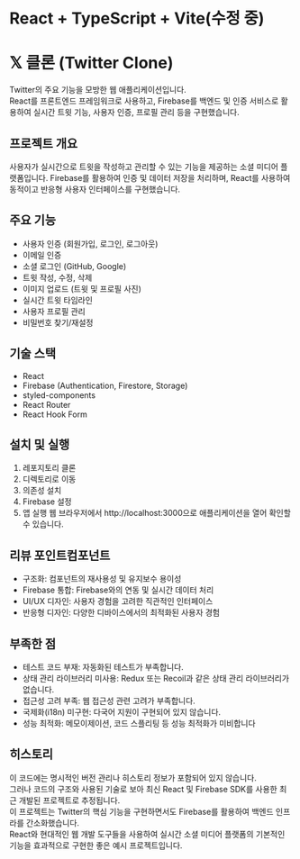 # React + TypeScript + Vite(수정 중)

# 𝕏 클론 (Twitter Clone)

Twitter의 주요 기능을 모방한 웹 애플리케이션입니다.<br>
React를 프론트엔드 프레임워크로 사용하고, Firebase를 백엔드 및 인증 서비스로 활용하여 실시간 트윗 기능, 사용자 인증, 프로필 관리 등을 구현했습니다.

## 프로젝트 개요

사용자가 실시간으로 트윗을 작성하고 관리할 수 있는 기능을 제공하는 소셜 미디어 플랫폼입니다. Firebase를 활용하여 인증 및 데이터 저장을 처리하며, React를 사용하여 동적이고 반응형 사용자 인터페이스를 구현했습니다.

## 주요 기능

- 사용자 인증 (회원가입, 로그인, 로그아웃)
- 이메일 인증
- 소셜 로그인 (GitHub, Google)
- 트윗 작성, 수정, 삭제
- 이미지 업로드 (트윗 및 프로필 사진)
- 실시간 트윗 타임라인
- 사용자 프로필 관리
- 비밀번호 찾기/재설정

## 기술 스택

- React
- Firebase (Authentication, Firestore, Storage)
- styled-components
- React Router
- React Hook Form

## 설치 및 실행

1. 레포지토리 클론
2. 디렉토리로 이동
3. 의존성 설치
4. Firebase 설정
5. 앱 실행
 웹 브라우저에서 http://localhost:3000으로 애플리케이션을 열어 확인할 수 있습니다.

## 리뷰 포인트컴포넌트 
- 구조화: 컴포넌트의 재사용성 및 유지보수 용이성
- Firebase 통합: Firebase와의 연동 및 실시간 데이터 처리
- UI/UX 디자인: 사용자 경험을 고려한 직관적인 인터페이스
- 반응형 디자인: 다양한 디바이스에서의 최적화된 사용자 경험

## 부족한 점
- 테스트 코드 부재: 자동화된 테스트가 부족합니다.
- 상태 관리 라이브러리 미사용: Redux 또는 Recoil과 같은 상태 관리 라이브러리가 없습니다.
- 접근성 고려 부족: 웹 접근성 관련 고려가 부족합니다.
- 국제화(i18n) 미구현: 다국어 지원이 구현되어 있지 않습니다.
- 성능 최적화: 메모이제이션, 코드 스플리팅 등 성능 최적화가 미비합니다

## 히스토리
이 코드에는 명시적인 버전 관리나 히스토리 정보가 포함되어 있지 않습니다.<br>그러나 코드의 구조와 사용된 기술로 보아 최신 React 및 Firebase SDK를 사용한 최근 개발된 프로젝트로 추정됩니다.<br>
이 프로젝트는 Twitter의 핵심 기능을 구현하면서도 Firebase를 활용하여 백엔드 인프라를 간소화했습니다.<br> React와 현대적인 웹 개발 도구들을 사용하여 실시간 소셜 미디어 플랫폼의 기본적인 기능을 효과적으로 구현한 좋은 예시 프로젝트입니다.
